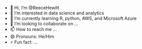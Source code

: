 - 👋 Hi, I’m @ReeceHewitt
- 👀 I’m interested in data science and analytics 
- 🌱 I’m currently learning R, python, AWS, and Microsoft Azure
- 💞️ I’m looking to collaborate on ...
- 📫 How to reach me ...
- 😄 Pronouns: He/Him
- ⚡ Fun fact: ...

<!---
ReeceHewitt/ReeceHewitt is a ✨ special ✨ repository because its `README.md` (this file) appears on your GitHub profile.
You can click the Preview link to take a look at your changes.
--->
